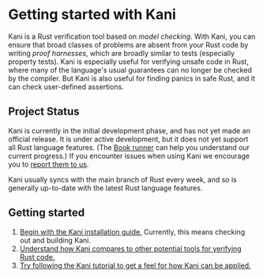 # Getting started with Kani

Kani is a Rust verification tool based on _model checking_.
With Kani, you can ensure that broad classes of problems are absent from your Rust code by writing _proof harnesses_, which are broadly similar to tests (especially property tests).
Kani is especially useful for verifying unsafe code in Rust, where many of the language's usual guarantees can no longer be checked by the compiler.
But Kani is also useful for finding panics in safe Rust, and it can check user-defined assertions.

## Project Status

Kani is currently in the initial development phase, and has not yet made an official release.
It is under active development, but it does not yet support all Rust language features.
(The [Book runner](./bookrunner.md) can help you understand our current progress.)
If you encounter issues when using Kani we encourage you to [report them to us](https://github.com/model-checking/rmc/issues/new/choose).

Kani usually syncs with the main branch of Rust every week, and so is generally up-to-date with the latest Rust language features.

## Getting started

1. [Begin with the Kani installation guide.](./install-guide.md) Currently, this means checking out and building Kani.
2. [Understand how Kani compares to other potential tools for verifying Rust code.](./tool-comparison.md)
3. [Try following the Kani tutorial to get a feel for how Kani can be applied.](./kani-tutorial.md)
